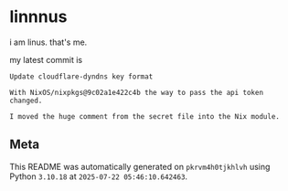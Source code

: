 # linnnus

i am linus. that's me.

my latest commit is

```
Update cloudflare-dyndns key format

With NixOS/nixpkgs@9c02a1e422c4b the way to pass the api token changed.

I moved the huge comment from the secret file into the Nix module.
```

## Meta

This README was automatically generated on `pkrvm4h0tjkhlvh` using Python
`3.10.18` at `2025-07-22 05:46:10.642463`.

